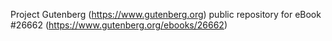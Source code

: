 Project Gutenberg (https://www.gutenberg.org) public repository for eBook #26662 (https://www.gutenberg.org/ebooks/26662)
